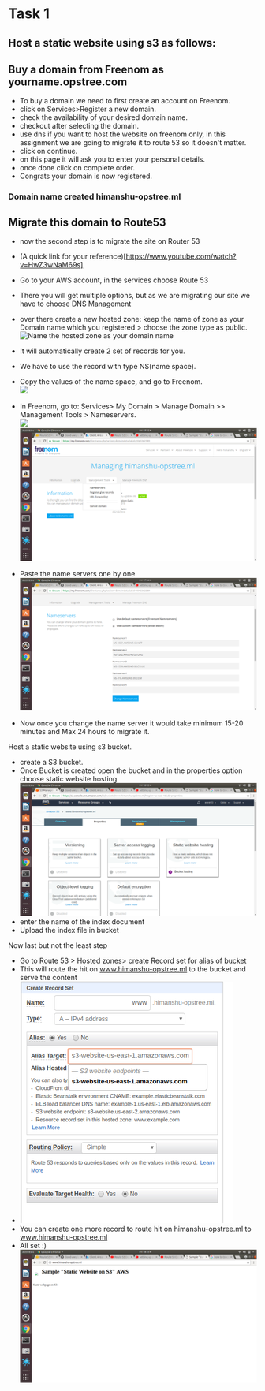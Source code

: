 # Task 1
## Host a static website using s3 as follows:

## Buy a domain from Freenom as yourname.opstree.com

- To buy a domain we need to first create an account on Freenom.  
- click on Services>Register a new domain.  
- check the availability of your desired domain name.  
- checkout after selecting the domain.  
- use dns if you want to host the website on freenom only, in this assignment we are going to migrate it to route 53 so it doesn't matter.  
- click on continue.  
- on this page it will ask you to enter your personal details.  
- once done click on complete order.  
- Congrats your domain is now registered.  

### Domain name created himanshu-opstree.ml

## Migrate this domain to Route53

- now the second step is to migrate the site on Router 53  
- (A quick link for your reference)[https://www.youtube.com/watch?v=HwZ3wNaM69s]  
- Go to your AWS account, in the services choose Route 53  
- There you will get multiple options, but as we are migrating our site we have to choose DNS Management  
- over there create a new hosted zone: keep the name of zone as your Domain name which you registered > choose the zone type as public.  
![Name the hosted zone as your domain name](media/1Hostedzone.png)

- It will automatically create 2 set of records for you.  
- We have to use the record with type NS(name space).  
- Copy the values of the name space, and go to Freenom.  
![](media/2.png)
- In Freenom, go to: Services> My Domain > Manage Domain >> Management Tools > Nameservers.  
![](media/3.png)
![](media/4.png)

- Paste the name servers one by one.  
![](media/5.png)
- Now once you change the name server it would take minimum 15-20 minutes and Max 24 hours to migrate it.  
 
Host a static website using s3 bucket.

- create a S3 bucket.
- Once Bucket is created open the bucket and in the properties option choose static website hosting
![](media/6.png)
- enter the name of the index document
- Upload the index file in bucket

Now last but not the least step

- Go to Route 53 > Hosted zones> create Record set for alias of bucket
- This will route the hit on www.himanshu-opstree.ml to the bucket and serve the content
- ![](media/7.png) 
- You can create one more record to route hit on himanshu-opstree.ml to www.himanshu-opstree.ml
- All set :)
![](media/8..png)
